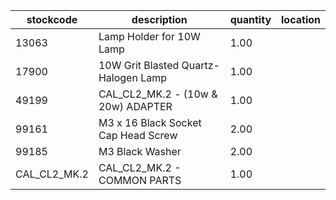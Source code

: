 |stockcode|description|quantity|location|
|---------|-----------|--------|--------|
|13063|Lamp Holder for 10W Lamp|1.00||
|17900|10W Grit Blasted Quartz-Halogen Lamp|1.00||
|49199|CAL_CL2_MK.2 - (10w & 20w) ADAPTER|1.00||
|99161|M3 x 16 Black Socket Cap Head Screw|2.00||
|99185|M3 Black Washer|2.00||
|CAL_CL2_MK.2|CAL_CL2_MK.2 - COMMON PARTS|1.00||
